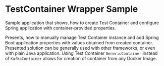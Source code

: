 # TestContainer Wrapper Sample
Sample application that shows, how to create Test Container and configure Spring application with container-provided properties.

Presents, how to manually manage Test Container instance and add Spring Boot application properties with values obtained from created container. Presented solution can be generally used with other frameworks, or even with plain Java application. Using Test Container `GenericContainer` instead of `KafkaContainer` allows for creation of container from any Docker Image.
